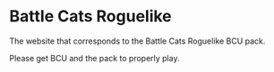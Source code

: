 # Battle Cats Roguelike

The website that corresponds to the Battle Cats Roguelike BCU pack.

Please get BCU and the pack to properly play.